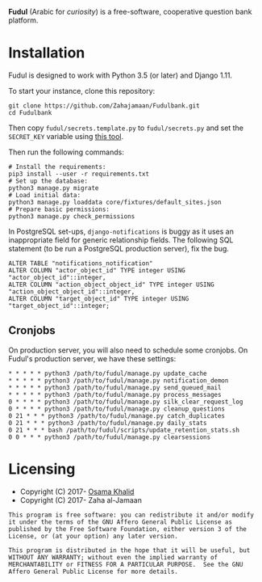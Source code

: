 **Fudul** (Arabic for _curiosity_) is a free-software, cooperative
question bank platform.

# Installation

Fudul is designed to work with Python 3.5 (or later) and Django 1.11.

To start your instance, clone this repository:
```
git clone https://github.com/Zahajamaan/Fudulbank.git
cd Fudulbank
```

Then copy `fudul/secrets.template.py` to `fudul/secrets.py` and set
the `SECRET_KEY` variable using [this tool](http://www.miniwebtool.com/django-secret-key-generator/).

Then run the following commands:

```
# Install the requirements:
pip3 install --user -r requirements.txt
# Set up the database:
python3 manage.py migrate
# Load initial data:
python3 manage.py loaddata core/fixtures/default_sites.json
# Prepare basic permissions:
python3 manage.py check_permissions
```

In PostgreSQL set-ups, `django-notifications` is buggy as it uses an
inappropriate field for generic relationship fields.  The following
SQL statement (to be run a PostgreSQL production server), fix the bug.

```
ALTER TABLE "notifications_notification"
ALTER COLUMN "actor_object_id" TYPE integer USING "actor_object_id"::integer,
ALTER COLUMN "action_object_object_id" TYPE integer USING "action_object_object_id"::integer,
ALTER COLUMN "target_object_id" TYPE integer USING "target_object_id"::integer;
```

## Cronjobs
On production server, you will also need to schedule some cronjobs.
On Fudul's production server, we have these settings:
```
* * * * * python3 /path/to/fudul/manage.py update_cache
* * * * * python3 /path/to/fudul/manage.py notification_demon
* * * * * python3 /path/to/fudul/manage.py send_queued_mail
* * * * * python3 /path/to/fudul/manage.py process_messages
0 * * * * python3 /path/to/fudul/manage.py silk_clear_request_log
0 * * * * python3 /path/to/fudul/manage.py cleanup_questions
0 21 * * * python3 /path/to/fudul/manage.py catch_duplicates
0 21 * * * python3 /path/to/fudul/manage.py daily_stats
0 21 * * * bash /path/to/fudul/scripts/update_retention_stats.sh
0 0 * * * python3 /path/to/fudul/manage.py clearsessions
```

# Licensing

* Copyright (C) 2017- [Osama Khalid](https://osamakhalid.com)
* Copyright (C) 2017- Zaha al-Jamaan

```
This program is free software: you can redistribute it and/or modify
it under the terms of the GNU Affero General Public License as
published by the Free Software Foundation, either version 3 of the
License, or (at your option) any later version.

This program is distributed in the hope that it will be useful, but
WITHOUT ANY WARRANTY; without even the implied warranty of
MERCHANTABILITY or FITNESS FOR A PARTICULAR PURPOSE.  See the GNU
Affero General Public License for more details.
```
